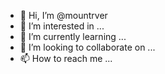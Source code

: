 - 👋 Hi, I’m @mountrver
- 👀 I’m interested in ...
- 🌱 I’m currently learning ...
- 💞️ I’m looking to collaborate on ...
- 📫 How to reach me ...

<!---
mountrver/mountrver is a ✨ special ✨ repository because its `README.md` (this file) appears on your GitHub profile.
You can click the Preview link to take a look at your changes.
--->
